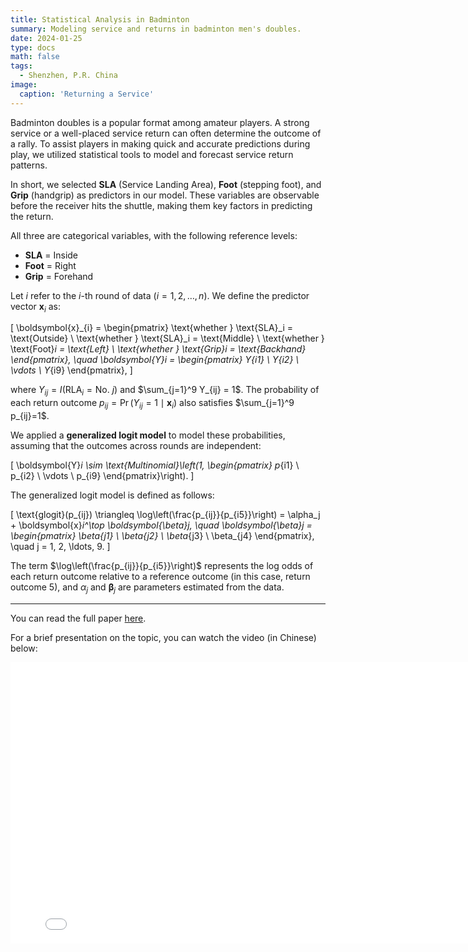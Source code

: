 ```yaml
---
title: Statistical Analysis in Badminton
summary: Modeling service and returns in badminton men's doubles.
date: 2024-01-25
type: docs
math: false
tags:
  - Shenzhen, P.R. China
image:
  caption: 'Returning a Service'
---
```


Badminton doubles is a popular format among amateur players. A strong service or a well-placed service return can often determine the outcome of a rally. To assist players in making quick and accurate predictions during play, we utilized statistical tools to model and forecast service return patterns.

In short, we selected **SLA** (Service Landing Area), **Foot** (stepping foot), and **Grip** (handgrip) as predictors in our model. These variables are observable before the receiver hits the shuttle, making them key factors in predicting the return. 

All three are categorical variables, with the following reference levels:
- **SLA** = Inside
- **Foot** = Right
- **Grip** = Forehand

Let $i$ refer to the $i$-th round of data ($i = 1, 2, \ldots, n$). We define the predictor vector $\boldsymbol{x}_i$ as:

\[
\boldsymbol{x}_{i} = \begin{pmatrix}
    \text{whether } \text{SLA}_i = \text{Outside} \\
    \text{whether } \text{SLA}_i = \text{Middle} \\
    \text{whether } \text{Foot}_i = \text{Left} \\
    \text{whether } \text{Grip}_i = \text{Backhand}
\end{pmatrix},
\quad \boldsymbol{Y}_i = \begin{pmatrix}
    Y_{i1} \\
    Y_{i2} \\
    \vdots \\
    Y_{i9}
\end{pmatrix},
\]

where $Y_{ij} = I(\text{RLA}_i = \text{No. } j)$ and $\sum_{j=1}^9 Y_{ij} = 1$. The probability of each return outcome $p_{ij} = \Pr(Y_{ij}=1\mid \boldsymbol{x}_i)$ also satisfies $\sum_{j=1}^9 p_{ij}=1$.

We applied a **generalized logit model** to model these probabilities, assuming that the outcomes across rounds are independent:

\[
\boldsymbol{Y}_i \sim \text{Multinomial}\left(1, \begin{pmatrix}
    p_{i1} \\
    p_{i2} \\
    \vdots \\
    p_{i9}
\end{pmatrix}\right).
\]

The generalized logit model is defined as follows:

\[
\text{glogit}(p_{ij}) \triangleq \log\left(\frac{p_{ij}}{p_{i5}}\right) = \alpha_j + \boldsymbol{x}_i^\top \boldsymbol{\beta}_j, \quad \boldsymbol{\beta}_j = \begin{pmatrix}
    \beta_{j1} \\
    \beta_{j2} \\
    \beta_{j3} \\
    \beta_{j4}
\end{pmatrix}, \quad j = 1, 2, \ldots, 9.
\]

The term $\log\left(\frac{p_{ij}}{p_{i5}}\right)$ represents the log odds of each return outcome relative to a reference outcome (in this case, return outcome 5), and $\alpha_j$ and $\boldsymbol{\beta}_j$ are parameters estimated from the data.

____________

You can read the full paper [here](https://arxiv.org/abs/2310.18572).

For a brief presentation on the topic, you can watch the video (in Chinese) below:

<div style="max-width: 100%;">
  <iframe src="//player.bilibili.com/player.html?bvid=BV1gUx7esEr1&high_quality=1" scrolling="no" border="0" frameborder="no" framespacing="0" allowfullscreen="true" width="800" height="450"> </iframe>
</div>


